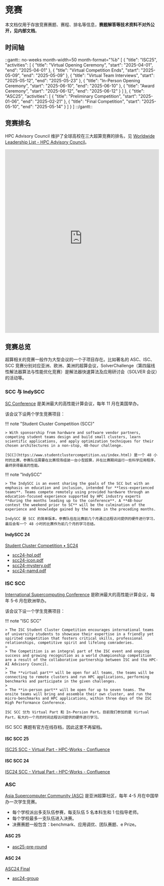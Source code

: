 # 竞赛

本文档仅用于存放竞赛赛题、赛程、排名等信息，**赛题解答等技术资料不对外公开，见内部文档**。

## 时间轴

::gantt:: no-weeks month-width=50 month-format="%b"
[
    {
        "title": "ISC25",
        "activities": [
            {
                "title": "Virtual Opening Ceremony",
                "start": "2025-04-01",
                "end": "2025-04-01"
            },
            {
                "title": "Virtual Competition Ends",
                "start": "2025-05-09",
                "end": "2025-05-09"
            },
            {
                "title": "Virtual Team Interviews",
                "start": "2025-05-12",
                "end": "2025-05-23"
            },
            {
                "title": "In-Person Opening Ceremony",
                "start": "2025-06-10",
                "end": "2025-06-10"
            },
            {
                "title": "Award Ceremony",
                "start": "2025-06-12",
                "end": "2025-06-12"
            }
        ]
    },
    {
        "title": "ASC25",
        "activities": [
            {
                "title": "Preliminary Competition",
                "start": "2025-01-06",
                "end": "2025-02-21"
            },
            {
                "title": "Final Competition",
                "start": "2025-05-10",
                "end": "2025-05-14"
            }
        ]
    }
]
::/gantt::

## 竞赛排名

HPC Advisory Council 维护了全球高校在三大超算竞赛的排名，见 [Worldwide Leadership List - HPC Advisory Council](https://www.hpcadvisorycouncil.com/worldwide-leadership-list.php)。

<iframe src="https://www.hpcadvisorycouncil.com/worldwide-leadership-list-frame.html" width="100%" height="600" frameborder="0"></iframe>

## 竞赛总览

超算相关的竞赛一般作为大型会议的一个子项目存在。比如著名的 ASC、ISC、SCC 竞赛分别对应亚洲、欧洲、美洲的超算会议，SolverChallenge（第四届线性解法器算法与性能优化竞赛）是解法器快速算法及应用研讨会（SOLVER 会议）的活动等。

### SCC 与 IndySCC

[SC Conference](https://supercomputing.org/) 是美洲最大的高性能计算会议，每年 11 月在美国举办。

该会议下设两个学生竞赛项目：

!!! note "Student Cluster Competition (SCC)"

    > With sponsorship from hardware and software vendor partners, competing student teams design and build small clusters, learn scientific applications, and apply optimization techniques for their chosen architectures in a non-stop, 48-hour challenge.

    [SCC](https://www.studentclustercompetition.us/index.html) 是一个 48 小时的比赛，参赛队伍需要在比赛现场组装一台小型超算，并在比赛期间运行一些科学应用程序，最终获得最高的性能。

!!! note "IndySCC"

    > The IndySCC is an event sharing the goals of the SCC but with an emphasis on education and inclusion, intended for **less-experienced teams**. Teams compete remotely using provided hardware through an education-focused experience supported by HPC industry experts **during the months leading up to the conference**. A **48-hour contest the weekend prior to SC** will be the culmination of the experience and knowledge gained by the teams in the preceding months.

    IndySCC 是 SCC 的简单版本。参赛队伍在比赛前几个月通过远程访问提供的硬件进行学习，最后会有一个 48 小时的比赛作为前几个月的学习总结。

#### IndySCC 24

[Student Cluster Competition • SC24](https://sc24.supercomputing.org/students/student-cluster-competition/)

- [scc24-hpl.pdf](scc24-hpl.pdf)
- [scc24-icon.pdf](scc24-icon.pdf)
- [scc24-mystery.pdf](scc24-mystery.pdf)
- [scc24-namd.pdf](scc24-namd.pdf)

### ISC SCC

[International Supercomputing Conference](https://www.isc-hpc.com/) 是欧洲最大的高性能计算会议，每年 5-6 月在欧洲举办。

该会议下设一个学生竞赛项目：

!!! note "ISC SCC"

    > The ISC Student Cluster Competition encourages international teams of university students to showcase their expertise in a friendly yet spirited competition that fosters critical skills, professional relationships, competitive spirit and lifelong comraderies.
    >
    > The Competition is an integral part of the ISC event and ongoing success and growing recognition as a world championship competition are a result of the collaborative partnership between ISC and the HPC-AI Advisory Council.
    >
    > The **virtual part** will be open for all teams, the teams will be connecting to remote clusters and run HPC applications, performing benchmarks and participate in the given challenges.
    >
    > The **in-person part** will be open for up to seven teams. The onsite teams will bring and assemble their own cluster, and run the micro-benchmarks and HPC applications, within three days of the ISC High Performance Conference.

    ISC SCC 分为 Virtual Part 和 In-Persion Part。目前我们参加的是 Virtual Part，有大约一个月的时间远程访问提供的硬件进行学习。

ISC SCC 赛题有官方在线存档，因此这里不再留档。

#### ISC SCC 25

[ISC25 SCC - Virtual Part - HPC-Works - Confluence](https://hpcadvisorycouncil.atlassian.net/wiki/spaces/HPCWORKS/pages/3177283633/ISC25+SCC+-+Virtual+Part)

#### ISC SCC 24

[ISC24 SCC - Virtual Part - HPC-Works - Confluence](https://hpcadvisorycouncil.atlassian.net/wiki/spaces/HPCWORKS/pages/3017113601/ISC24+SCC+-+Virtual+Part)

### ASC

[Asia Supercomputer Community (ASC)](http://www.asc-events.org/) 是亚洲超算社区，每年 4-5 月在中国举办一次学生竞赛。

- 每个学校派出多支队伍参赛，每支队伍 5 名本科生和 1 位指导老师。
- 每个学校最多一支队伍进入决赛。
- 决赛赛题一般包含：benchmark、应用调优、团队赛题、e Prize。

#### ASC 25

- [asc25-pre-round](asc25-pre-round.pdf)

#### ASC 24

[ASC24 Final](http://www.asc-events.org/StudentChallenge/History/2024/index.html)

- [asc24-group](asc24-group.pdf)
